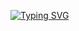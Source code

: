 [![Typing SVG](https://readme-typing-svg.herokuapp.com?font=Roboto&weight=700&size=50&pause=1000&color=2073e8&center=true&vCenter=true&random=false&width=1000&height=100&lines=%3C%2FcherPrado%3E)](https://git.io/typing-svg)
